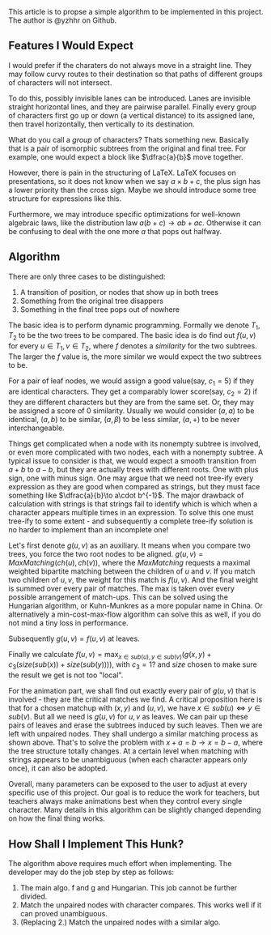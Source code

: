 This article is to propse a simple algorithm to be implemented in this project. The author is @yzhhr on Github.

## Features I Would Expect
I would prefer if the charaters do not always move in a straight line. They may follow curvy routes to their destination so that paths of different groups of characters will not intersect.

To do this, possibly invisible lanes can be introduced. Lanes are invisible straight horizontal lines, and they are pairwise parallel. Finally every group of characters first go up or down (a vertical distance) to its assigned lane, then travel horizontally, then vertically to its destination.

What do you call a *group* of characters? Thats something new. Basically that is a pair of isomorphic subtrees from the original and final tree. For example, one would expect a block like $\dfrac{a}{b}$ move together.

However, there is pain in the structuring of LaTeX. LaTeX focuses on presentations, so it does not know when we say $a \times b + c$, the plus sign has a lower priority than the cross sign. Maybe we should introduce some tree structure for expressions like this.

Furthermore, we may introduce specific optimizations for well-known algebraic laws, like the distribution law $a(b+c)\to ab+ac$. Otherwise it can be confusing to deal with the one more $a$ that pops out halfway.

## Algorithm

There are only three cases to be distinguished:
1. A transition of position, or nodes that show up in both trees
2. Something from the original tree disappers
3. Something in the final tree pops out of nowhere

The basic idea is to perform dynamic programming. Formally we denote $T_1, T_2$ to be the two trees to be compared. The basic idea is do find out $f(u, v)$ for every $u\in T_1, v\in T_2$, where $f$ denotes a *similarity* for the two subtrees. The larger the $f$ value is, the more similar we would expect the two subtrees to be.

For a pair of leaf nodes, we would assign a good value(say, $c_1=5$) if they are identical characters. They get a comparably lower score(say, $c_2=2$) if they are different characters but they are from the same set. Or, they may be assigned a score of $0$ similarity. Usually we would consider $(a, a)$ to be identical, $(a, b)$ to be similar, $(a, \beta)$ to be less similar, $(a, +)$ to be never interchangeable.

Things get complicated when a node with its nonempty subtree is involved, or even more complicated with two nodes, each with a nonempty subtree. A typical issue to consider is that, we would expect a smooth transition from $a+b$ to $a-b$, but they are actually trees with different roots. One with plus sign, one with minus sign. One may argue that we need not tree-ify every expression as they are good when compared as strings, but they must face something like $\dfrac{a}{b}\to a\cdot b^{-1}$. The major drawback of calculation with strings is that strings fail to identify which is which when a character appears multiple times in an expression. To solve this one must tree-ify to some extent - and subsequently a complete tree-ify solution is no harder to implement than an incomplete one!

Let's first denote $g(u, v)$ as an auxiliary. It means when you compare two trees, you force the two root nodes to be aligned. $g(u, v) = MaxMatching(ch(u), ch(v))$, where the $MaxMatching$ requests a maximal weighted bipartite matching between the children of $u$ and $v$. If you match two children of $u, v$, the weight for this match is $f(u, v)$. And the final weight is summed over every pair of matches. The max is taken over every possible arrangement of match-ups. This can be solved using the Hungarian algorithm, or Kuhn-Munkres as a more popular name in China. Or alternatively a min-cost-max-flow algorithm can solve this as well, if you do not mind a tiny loss in performance.

Subsequently $g(u, v) = f(u, v)$ at leaves.

Finally we calculate $f(u, v)=\max_{x\in sub(u), y\in sub(v)}\left(g(x, y)+c_3(size(sub(x))+size(sub(y)))\right)$, with $c_3=1?$ and $size$ chosen to make sure the result we get is not too "local".

For the animation part, we shall find out exactly every pair of $g(u, v)$ that is involved - they are the critical matches we find. A critical proposition here is that for a chosen matchup with $(x, y)$ and $(u, v)$, we have $x\in sub(u) \Leftrightarrow y\in sub(v)$. But all we need is $g(u, v)$ for $u, v$ as leaves. We can pair up these pairs of leaves and erase the subtrees induced by such leaves. Then we are left with unpaired nodes. They shall undergo a similar matching process as shown above. That's to solve the problem with $x+a=b \to x=b-a$, where the tree structure totally changes. At a certain level when matching with strings appears to be unambiguous (when each character appears only once), it can also be adopted.

Overall, many parameters can be exposed to the user to adjust at every specific use of this project. Our goal is to reduce the work for teachers, but teachers always make animations best when they control every single character. Many details in this algorithm can be slightly changed depending on how the final thing works.

## How Shall I Implement This Hunk?

The algorithm above requires much effort when implementing. The developer may do the job step by step as follows:
1. The main algo. f and g and Hungarian. This job cannot be further divided.
2. Match the unpaired nodes with character compares. This works well if it can proved unambiguous.
3. (Replacing 2.) Match the unpaired nodes with a similar algo.







